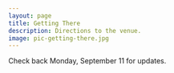 ```yaml
---
layout: page
title: Getting There
description: Directions to the venue.
image: pic-getting-there.jpg
---
```


Check back Monday, September 11 for updates.
